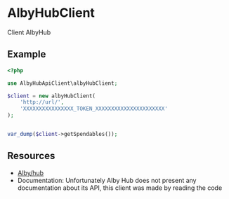 AlbyHubClient
=============

Client AlbyHub 

Example
-------

```php
<?php

use AlbyHubApiClient\albyHubClient;

$client = new albyHubClient(
    'http://url/',
    'XXXXXXXXXXXXXXXX_TOKEN_XXXXXXXXXXXXXXXXXXXXXX'
);


var_dump($client->getSpendables());

```



Resources
---------

 * [Alby/hub](https://github.com/getAlby/hub)
 * Documentation: Unfortunately Alby Hub does not present any documentation about its API, this client was made by reading the code
